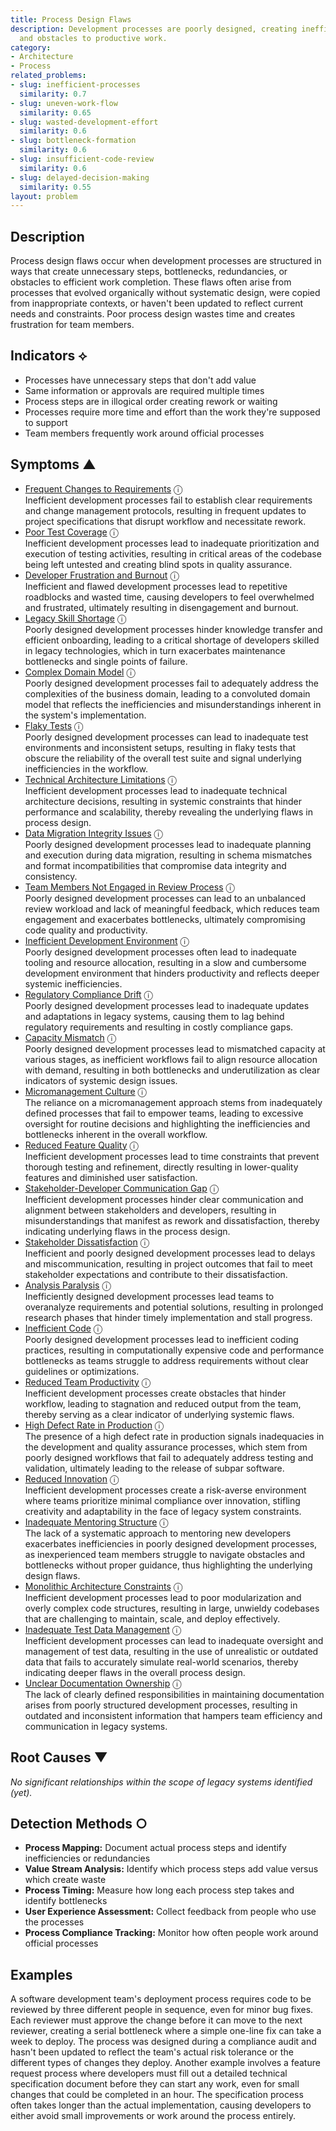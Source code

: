 ```yaml
---
title: Process Design Flaws
description: Development processes are poorly designed, creating inefficiencies, bottlenecks,
  and obstacles to productive work.
category:
- Architecture
- Process
related_problems:
- slug: inefficient-processes
  similarity: 0.7
- slug: uneven-work-flow
  similarity: 0.65
- slug: wasted-development-effort
  similarity: 0.6
- slug: bottleneck-formation
  similarity: 0.6
- slug: insufficient-code-review
  similarity: 0.6
- slug: delayed-decision-making
  similarity: 0.55
layout: problem
---
```


## Description

Process design flaws occur when development processes are structured in ways that create unnecessary steps, bottlenecks, redundancies, or obstacles to efficient work completion. These flaws often arise from processes that evolved organically without systematic design, were copied from inappropriate contexts, or haven't been updated to reflect current needs and constraints. Poor process design wastes time and creates frustration for team members.


## Indicators ⟡

- Processes have unnecessary steps that don't add value
- Same information or approvals are required multiple times
- Process steps are in illogical order creating rework or waiting
- Processes require more time and effort than the work they're supposed to support
- Team members frequently work around official processes


## Symptoms ▲

- [Frequent Changes to Requirements](frequent-changes-to-requirements.md) <span class="info-tooltip" title="Confidence: 0.596, Strength: 0.823">ⓘ</span>
<br/>  Inefficient development processes fail to establish clear requirements and change management protocols, resulting in frequent updates to project specifications that disrupt workflow and necessitate rework.
- [Poor Test Coverage](poor-test-coverage.md) <span class="info-tooltip" title="Confidence: 0.588, Strength: 0.822">ⓘ</span>
<br/>  Inefficient development processes lead to inadequate prioritization and execution of testing activities, resulting in critical areas of the codebase being left untested and creating blind spots in quality assurance.
- [Developer Frustration and Burnout](developer-frustration-and-burnout.md) <span class="info-tooltip" title="Confidence: 0.553, Strength: 0.780">ⓘ</span>
<br/>  Inefficient and flawed development processes lead to repetitive roadblocks and wasted time, causing developers to feel overwhelmed and frustrated, ultimately resulting in disengagement and burnout.
- [Legacy Skill Shortage](legacy-skill-shortage.md) <span class="info-tooltip" title="Confidence: 0.527, Strength: 0.790">ⓘ</span>
<br/>  Poorly designed development processes hinder knowledge transfer and efficient onboarding, leading to a critical shortage of developers skilled in legacy technologies, which in turn exacerbates maintenance bottlenecks and single points of failure.
- [Complex Domain Model](complex-domain-model.md) <span class="info-tooltip" title="Confidence: 0.522, Strength: 0.736">ⓘ</span>
<br/>  Poorly designed development processes fail to adequately address the complexities of the business domain, leading to a convoluted domain model that reflects the inefficiencies and misunderstandings inherent in the system's implementation.
- [Flaky Tests](flaky-tests.md) <span class="info-tooltip" title="Confidence: 0.457, Strength: 0.794">ⓘ</span>
<br/>  Poorly designed development processes can lead to inadequate test environments and inconsistent setups, resulting in flaky tests that obscure the reliability of the overall test suite and signal underlying inefficiencies in the workflow.
- [Technical Architecture Limitations](technical-architecture-limitations.md) <span class="info-tooltip" title="Confidence: 0.451, Strength: 0.806">ⓘ</span>
<br/>  Inefficient development processes lead to inadequate technical architecture decisions, resulting in systemic constraints that hinder performance and scalability, thereby revealing the underlying flaws in process design.
- [Data Migration Integrity Issues](data-migration-integrity-issues.md) <span class="info-tooltip" title="Confidence: 0.441, Strength: 0.842">ⓘ</span>
<br/>  Poorly designed development processes lead to inadequate planning and execution during data migration, resulting in schema mismatches and format incompatibilities that compromise data integrity and consistency.
- [Team Members Not Engaged in Review Process](team-members-not-engaged-in-review-process.md) <span class="info-tooltip" title="Confidence: 0.414, Strength: 0.793">ⓘ</span>
<br/>  Poorly designed development processes can lead to an unbalanced review workload and lack of meaningful feedback, which reduces team engagement and exacerbates bottlenecks, ultimately compromising code quality and productivity.
- [Inefficient Development Environment](inefficient-development-environment.md) <span class="info-tooltip" title="Confidence: 0.411, Strength: 0.815">ⓘ</span>
<br/>  Poorly designed development processes often lead to inadequate tooling and resource allocation, resulting in a slow and cumbersome development environment that hinders productivity and reflects deeper systemic inefficiencies.
- [Regulatory Compliance Drift](regulatory-compliance-drift.md) <span class="info-tooltip" title="Confidence: 0.398, Strength: 0.748">ⓘ</span>
<br/>  Poorly designed development processes lead to inadequate updates and adaptations in legacy systems, causing them to lag behind regulatory requirements and resulting in costly compliance gaps.
- [Capacity Mismatch](capacity-mismatch.md) <span class="info-tooltip" title="Confidence: 0.393, Strength: 0.835">ⓘ</span>
<br/>  Poorly designed development processes lead to mismatched capacity at various stages, as inefficient workflows fail to align resource allocation with demand, resulting in both bottlenecks and underutilization as clear indicators of systemic design issues.
- [Micromanagement Culture](micromanagement-culture.md) <span class="info-tooltip" title="Confidence: 0.392, Strength: 0.758">ⓘ</span>
<br/>  The reliance on a micromanagement approach stems from inadequately defined processes that fail to empower teams, leading to excessive oversight for routine decisions and highlighting the inefficiencies and bottlenecks inherent in the overall workflow.
- [Reduced Feature Quality](reduced-feature-quality.md) <span class="info-tooltip" title="Confidence: 0.377, Strength: 0.820">ⓘ</span>
<br/>  Inefficient development processes lead to time constraints that prevent thorough testing and refinement, directly resulting in lower-quality features and diminished user satisfaction.
- [Stakeholder-Developer Communication Gap](stakeholder-developer-communication-gap.md) <span class="info-tooltip" title="Confidence: 0.363, Strength: 0.787">ⓘ</span>
<br/>  Inefficient development processes hinder clear communication and alignment between stakeholders and developers, resulting in misunderstandings that manifest as rework and dissatisfaction, thereby indicating underlying flaws in the process design.
- [Stakeholder Dissatisfaction](stakeholder-dissatisfaction.md) <span class="info-tooltip" title="Confidence: 0.360, Strength: 0.837">ⓘ</span>
<br/>  Inefficient and poorly designed development processes lead to delays and miscommunication, resulting in project outcomes that fail to meet stakeholder expectations and contribute to their dissatisfaction.
- [Analysis Paralysis](analysis-paralysis.md) <span class="info-tooltip" title="Confidence: 0.352, Strength: 0.789">ⓘ</span>
<br/>  Inefficiently designed development processes lead teams to overanalyze requirements and potential solutions, resulting in prolonged research phases that hinder timely implementation and stall progress.
- [Inefficient Code](inefficient-code.md) <span class="info-tooltip" title="Confidence: 0.326, Strength: 0.809">ⓘ</span>
<br/>  Poorly designed development processes lead to inefficient coding practices, resulting in computationally expensive code and performance bottlenecks as teams struggle to address requirements without clear guidelines or optimizations.
- [Reduced Team Productivity](reduced-team-productivity.md) <span class="info-tooltip" title="Confidence: 0.324, Strength: 0.843">ⓘ</span>
<br/>  Inefficient development processes create obstacles that hinder workflow, leading to stagnation and reduced output from the team, thereby serving as a clear indicator of underlying systemic flaws.
- [High Defect Rate in Production](high-defect-rate-in-production.md) <span class="info-tooltip" title="Confidence: 0.323, Strength: 0.743">ⓘ</span>
<br/>  The presence of a high defect rate in production signals inadequacies in the development and quality assurance processes, which stem from poorly designed workflows that fail to adequately address testing and validation, ultimately leading to the release of subpar software.
- [Reduced Innovation](reduced-innovation.md) <span class="info-tooltip" title="Confidence: 0.314, Strength: 0.793">ⓘ</span>
<br/>  Inefficient development processes create a risk-averse environment where teams prioritize minimal compliance over innovation, stifling creativity and adaptability in the face of legacy system constraints.
- [Inadequate Mentoring Structure](inadequate-mentoring-structure.md) <span class="info-tooltip" title="Confidence: 0.313, Strength: 0.829">ⓘ</span>
<br/>  The lack of a systematic approach to mentoring new developers exacerbates inefficiencies in poorly designed development processes, as inexperienced team members struggle to navigate obstacles and bottlenecks without proper guidance, thus highlighting the underlying design flaws.
- [Monolithic Architecture Constraints](monolithic-architecture-constraints.md) <span class="info-tooltip" title="Confidence: 0.310, Strength: 0.686">ⓘ</span>
<br/>  Inefficient development processes lead to poor modularization and overly complex code structures, resulting in large, unwieldy codebases that are challenging to maintain, scale, and deploy effectively.
- [Inadequate Test Data Management](inadequate-test-data-management.md) <span class="info-tooltip" title="Confidence: 0.309, Strength: 0.808">ⓘ</span>
<br/>  Inefficient development processes can lead to inadequate oversight and management of test data, resulting in the use of unrealistic or outdated data that fails to accurately simulate real-world scenarios, thereby indicating deeper flaws in the overall process design.
- [Unclear Documentation Ownership](unclear-documentation-ownership.md) <span class="info-tooltip" title="Confidence: 0.303, Strength: 0.775">ⓘ</span>
<br/>  The lack of clearly defined responsibilities in maintaining documentation arises from poorly structured development processes, resulting in outdated and inconsistent information that hampers team efficiency and communication in legacy systems.

## Root Causes ▼

*No significant relationships within the scope of legacy systems identified (yet).*

## Detection Methods ○

- **Process Mapping:** Document actual process steps and identify inefficiencies or redundancies
- **Value Stream Analysis:** Identify which process steps add value versus which create waste
- **Process Timing:** Measure how long each process step takes and identify bottlenecks
- **User Experience Assessment:** Collect feedback from people who use the processes
- **Process Compliance Tracking:** Monitor how often people work around official processes


## Examples

A software development team's deployment process requires code to be reviewed by three different people in sequence, even for minor bug fixes. Each reviewer must approve the change before it can move to the next reviewer, creating a serial bottleneck where a simple one-line fix can take a week to deploy. The process was designed during a compliance audit and hasn't been updated to reflect the team's actual risk tolerance or the different types of changes they deploy. Another example involves a feature request process where developers must fill out a detailed technical specification document before they can start any work, even for small changes that could be completed in an hour. The specification process often takes longer than the actual implementation, causing developers to either avoid small improvements or work around the process entirely.
